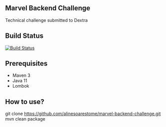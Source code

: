 ## Marvel Backend Challenge

Technical challenge submitted to Dextra

## Build Status

[![Build Status](https://api.travis-ci.org/alinesoarestome/marvel-backend-challenge.svg?branch=develop)](https://api.travis-ci.org/alinesoarestome/marvel-backend-challenge)

## Prerequisites
  - Maven 3
  - Java 11
  - Lombok
 
## How to use?

git clone https://github.com/alinesoarestome/marvel-backend-challenge.git
mvn clean package

